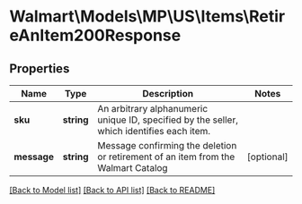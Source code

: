 # Walmart\Models\MP\US\Items\RetireAnItem200Response

## Properties

Name | Type | Description | Notes
------------ | ------------- | ------------- | -------------
**sku** | **string** | An arbitrary alphanumeric unique ID, specified by the seller, which identifies each item. |
**message** | **string** | Message confirming the deletion or retirement of an item from the Walmart Catalog | [optional]


[[Back to Model list]](./) [[Back to API list]](../../../../../README.md#supported-apis) [[Back to README]](../../../../../README.md)
